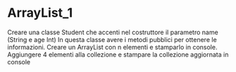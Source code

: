 # ArrayList_1
Creare una classe Student che accenti nel costruttore il parametro name (String e age Int)
In questa classe avere i metodi pubblici per ottenere le informazioni.
Creare un ArrayList con n elementi e stamparlo in console.
Aggiungere 4 elementi alla collezione e stampare la collezione aggiornata in console
